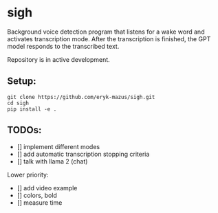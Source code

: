 # sigh

Background voice detection program that listens for a wake word and activates transcription mode.
After the transcription is finished, the GPT model responds to the transcribed text.

Repository is in active development.

## Setup:

```
git clone https://github.com/eryk-mazus/sigh.git
cd sigh
pip install -e .
```

## TODOs:
- [] implement different modes
- [] add automatic transcription stopping criteria
- [] talk with llama 2 (chat)

Lower priority:
- [] add video example
- [] colors, bold
- [] measure time
